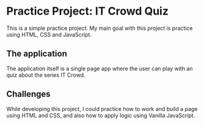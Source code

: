 # Practice Project: IT Crowd Quiz
This is a simple practice project. My main goal with this project is practice using HTML, CSS and JavaScript.

## The application
The application itself is a single page app where the user can play with an quiz about the series IT Crowd.

## Challenges
While developing this project, I could practice how to work and build a page using HTML and CSS, and also how to apply logic using Vanilla JavaScript. 
